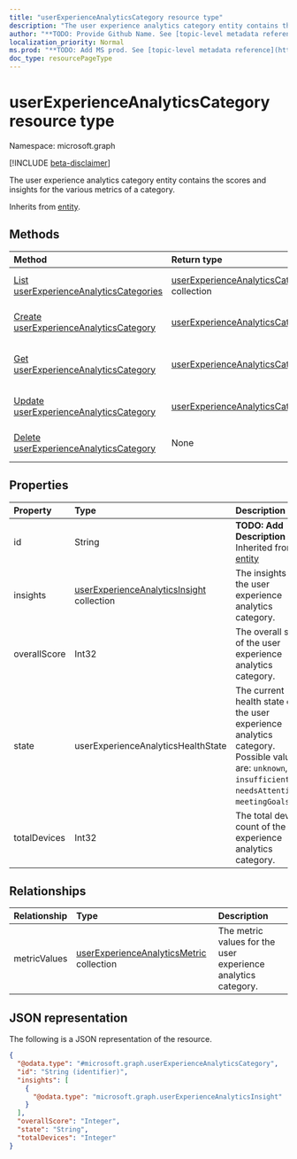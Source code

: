 ```yaml
---
title: "userExperienceAnalyticsCategory resource type"
description: "The user experience analytics category entity contains the scores and insights for the various metrics of a category."
author: "**TODO: Provide Github Name. See [topic-level metadata reference](https://msgo.azurewebsites.net/add/document/guidelines/metadata.html#topic-level-metadata)**"
localization_priority: Normal
ms.prod: "**TODO: Add MS prod. See [topic-level metadata reference](https://msgo.azurewebsites.net/add/document/guidelines/metadata.html#topic-level-metadata)**"
doc_type: resourcePageType
---
```


# userExperienceAnalyticsCategory resource type

Namespace: microsoft.graph

[!INCLUDE [beta-disclaimer](../../includes/beta-disclaimer.md)]

The user experience analytics category entity contains the scores and insights for the various metrics of a category.


Inherits from [entity](../resources/entity.md).

## Methods
|Method|Return type|Description|
|:---|:---|:---|
|[List userExperienceAnalyticsCategories](../api/userexperienceanalyticscategory-list.md)|[userExperienceAnalyticsCategory](../resources/userexperienceanalyticscategory.md) collection|Get a list of the [userExperienceAnalyticsCategory](../resources/userexperienceanalyticscategory.md) objects and their properties.|
|[Create userExperienceAnalyticsCategory](../api/userexperienceanalyticscategory-create.md)|[userExperienceAnalyticsCategory](../resources/userexperienceanalyticscategory.md)|Create a new [userExperienceAnalyticsCategory](../resources/userexperienceanalyticscategory.md) object.|
|[Get userExperienceAnalyticsCategory](../api/userexperienceanalyticscategory-get.md)|[userExperienceAnalyticsCategory](../resources/userexperienceanalyticscategory.md)|Read the properties and relationships of a [userExperienceAnalyticsCategory](../resources/userexperienceanalyticscategory.md) object.|
|[Update userExperienceAnalyticsCategory](../api/userexperienceanalyticscategory-update.md)|[userExperienceAnalyticsCategory](../resources/userexperienceanalyticscategory.md)|Update the properties of a [userExperienceAnalyticsCategory](../resources/userexperienceanalyticscategory.md) object.|
|[Delete userExperienceAnalyticsCategory](../api/userexperienceanalyticscategory-delete.md)|None|Deletes a [userExperienceAnalyticsCategory](../resources/userexperienceanalyticscategory.md) object.|

## Properties
|Property|Type|Description|
|:---|:---|:---|
|id|String|**TODO: Add Description** Inherited from [entity](../resources/entity.md)|
|insights|[userExperienceAnalyticsInsight](../resources/userexperienceanalyticsinsight.md) collection|The insights for the user experience analytics category.|
|overallScore|Int32|The overall score of the user experience analytics category.|
|state|userExperienceAnalyticsHealthState|The current health state of the user experience analytics category. Possible values are: `unknown`, `insufficientData`, `needsAttention`, `meetingGoals`.|
|totalDevices|Int32|The total device count of the user experience analytics category.|

## Relationships
|Relationship|Type|Description|
|:---|:---|:---|
|metricValues|[userExperienceAnalyticsMetric](../resources/userexperienceanalyticsmetric.md) collection|The metric values for the user experience analytics category.|

## JSON representation
The following is a JSON representation of the resource.
<!-- {
  "blockType": "resource",
  "keyProperty": "id",
  "@odata.type": "microsoft.graph.userExperienceAnalyticsCategory",
  "baseType": "microsoft.graph.entity",
  "openType": false
}
-->
``` json
{
  "@odata.type": "#microsoft.graph.userExperienceAnalyticsCategory",
  "id": "String (identifier)",
  "insights": [
    {
      "@odata.type": "microsoft.graph.userExperienceAnalyticsInsight"
    }
  ],
  "overallScore": "Integer",
  "state": "String",
  "totalDevices": "Integer"
}
```

